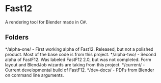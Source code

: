 Fast12
=============
A rendering tool for Blender made in C#.

Folders
-------
*/alpha-one/ - First working alpha of Fast12. Released, but not a polished product. Most of the base code is from this project.
*/alpha-two/ - Second alpha of FastF12. Was labeled FastF12 2.0, but was not completed. Form layout and BlendJob wizards are taking from this project.
*/current/ - Current developmental build of FastF12. 
*/dev-docs/ - PDFs from Blender on command line arguments. 
